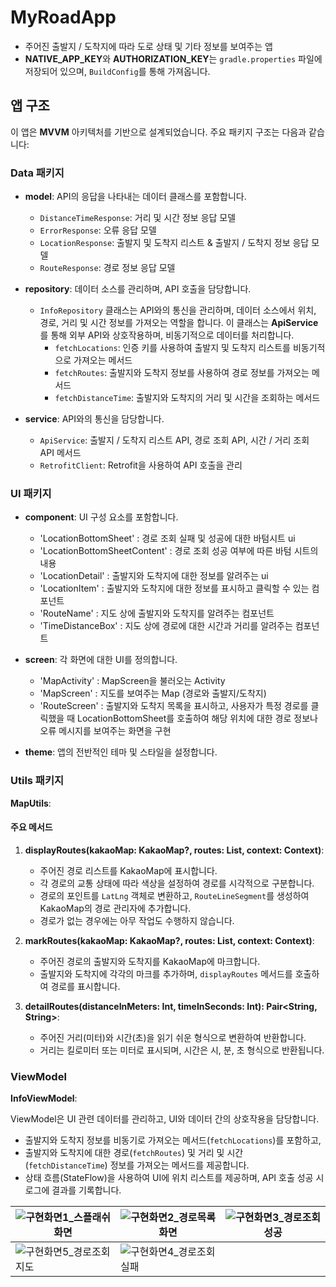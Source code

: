 # MyRoadApp
- 주어진 출발지 / 도착지에 따라 도로 상태 및 기타 정보를 보여주는 앱
- **NATIVE_APP_KEY**와 **AUTHORIZATION_KEY**는 `gradle.properties` 파일에 저장되어 있으며, `BuildConfig`를 통해 가져옵니다.

## 앱 구조

이 앱은 **MVVM** 아키텍처를 기반으로 설계되었습니다. 주요 패키지 구조는 다음과 같습니다:

### Data 패키지

- **model**: API의 응답을 나타내는 데이터 클래스를 포함합니다.
  - `DistanceTimeResponse`: 거리 및 시간 정보 응답 모델
  - `ErrorResponse`: 오류 응답 모델
  - `LocationResponse`: 출발지 및 도착지 리스트 & 출발지 / 도착지 정보 응답 모델
  - `RouteResponse`: 경로 정보 응답 모델

- **repository**: 데이터 소스를 관리하며, API 호출을 담당합니다.
  - `InfoRepository` 클래스는 API와의 통신을 관리하며, 데이터 소스에서 위치, 경로, 거리 및 시간 정보를 가져오는 역할을 합니다. 이 클래스는 **ApiService**를 통해 외부 API와 상호작용하며, 비동기적으로 데이터를 처리합니다.
    - `fetchLocations`: 인증 키를 사용하여 출발지 및 도착지 리스트를 비동기적으로 가져오는 메서드
    - `fetchRoutes`: 출발지와 도착지 정보를 사용하여 경로 정보를 가져오는 메서드
    - `fetchDistanceTime`: 출발지와 도착지의 거리 및 시간을 조회하는 메서드

- **service**: API와의 통신을 담당합니다.
  - `ApiService`: 출발지 / 도착지 리스트 API, 경로 조회 API, 시간 / 거리 조회 API 메서드
  - `RetrofitClient`: Retrofit을 사용하여 API 호출을 관리

### UI 패키지

- **component**: UI 구성 요소를 포함합니다.
  - 'LocationBottomSheet' : 경로 조회 실패 및 성공에 대한 바텀시트 ui
  - 'LocationBottomSheetContent' : 경로 조회 성공 여부에 따른 바텀 시트의 내용
  - 'LocationDetail' : 출발지와 도착지에 대한 정보를 알려주는 ui
  - 'LocationItem' : 출발지와 도착지에 대한 정보를 표시하고 클릭할 수 있는 컴포넌트
  - 'RouteName' : 지도 상에 출발지와 도착지를 알려주는 컴포넌트
  - 'TimeDistanceBox' : 지도 상에 경로에 대한 시간과 거리를 알려주는 컴포넌트
  
- **screen**: 각 화면에 대한 UI를 정의합니다.
  - 'MapActivity' : MapScreen을 불러오는 Activity
  - 'MapScreen' : 지도를 보여주는 Map (경로와 출발지/도착지)
  - 'RouteScreen' : 출발지와 도착지 목록을 표시하고, 사용자가 특정 경로를 클릭했을 때 LocationBottomSheet를 호출하여 해당 위치에 대한 경로 정보나 오류 메시지를 보여주는 화면을 구현
  
- **theme**: 앱의 전반적인 테마 및 스타일을 설정합니다.

### Utils 패키지

**MapUtils**: 
#### 주요 메서드
1. **displayRoutes(kakaoMap: KakaoMap?, routes: List<RouteResponse>, context: Context)**:
   - 주어진 경로 리스트를 KakaoMap에 표시합니다.
   - 각 경로의 교통 상태에 따라 색상을 설정하여 경로를 시각적으로 구분합니다.
   - 경로의 포인트를 `LatLng` 객체로 변환하고, `RouteLineSegment`를 생성하여 KakaoMap의 경로 관리자에 추가합니다.
   - 경로가 없는 경우에는 아무 작업도 수행하지 않습니다.

2. **markRoutes(kakaoMap: KakaoMap?, routes: List<RouteResponse>, context: Context)**:
   - 주어진 경로의 출발지와 도착지를 KakaoMap에 마크합니다.
   - 출발지와 도착지에 각각의 마크를 추가하며, `displayRoutes` 메서드를 호출하여 경로를 표시합니다.

3. **detailRoutes(distanceInMeters: Int, timeInSeconds: Int): Pair<String, String>**:
   - 주어진 거리(미터)와 시간(초)을 읽기 쉬운 형식으로 변환하여 반환합니다.
   - 거리는 킬로미터 또는 미터로 표시되며, 시간은 시, 분, 초 형식으로 반환됩니다.

### ViewModel
**InfoViewModel**: 

ViewModel은 UI 관련 데이터를 관리하고, UI와 데이터 간의 상호작용을 담당합니다.
 - 출발지와 도착지 정보를 비동기로 가져오는 메서드(`fetchLocations`)를 포함하고, 
 - 출발지와 도착지에 대한 경로(`fetchRoutes`) 및 거리 및 시간(`fetchDistanceTime`) 정보를 가져오는 메서드를 제공합니다.
 - 상태 흐름(StateFlow)을 사용하여 UI에 위치 리스트를 제공하며, API 호출 성공 시 로그에 결과를 기록합니다.

| ![구현화면1_스플래쉬화면](https://github.com/user-attachments/assets/37ea6e99-3568-42f5-b8dc-d92250cfe8f1) | ![구현화면2_경로목록화면](https://github.com/user-attachments/assets/48bc38f8-9a03-431f-921c-391610472083) | ![구현화면3_경로조회성공](https://github.com/user-attachments/assets/1c471a75-3aed-4b6b-a520-350692acbbcd) |
|----------------------------------------------------------------------------------------------------------------|------------------------------------------------------------------------------------------------------------------|-----------------------------------------------------------------------------------------------------------------|
| ![구현화면5_경로조회지도](https://github.com/user-attachments/assets/a3fb45d3-6e2a-48e5-98c8-1cf7ce174344)  | ![구현화면4_경로조회실패](https://github.com/user-attachments/assets/20ad3f53-3b22-4dde-85a4-45d91d29e66c)   |                                                                                                                 |
